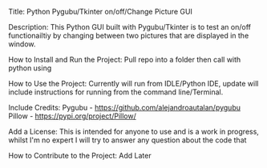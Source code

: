 Title:
Python Pygubu/Tkinter on/off/Change Picture GUI

Description:
This Python GUI built with Pygubu/Tkinter is to test an on/off functionailtiy by changing between two pictures 
that are displayed in the window.


How to Install and Run the Project:
Pull repo into a folder then call with python using


How to Use the Project:
Currently will run from IDLE/Python IDE, update will include instructions for running from the command line/Terminal.


Include Credits:
Pygubu - https://github.com/alejandroautalan/pygubu
Pillow - https://pypi.org/project/Pillow/


Add a License:
This is intended for anyone to use and is a work in progress, whilst I'm no expert I will try to answer any question 
about the code that 

How to Contribute to the Project:
Add Later